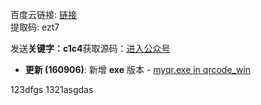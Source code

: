 百度云链接: [链接](https://pan.baidu.com/s/1xELU-Dbkr4qCsZkfRjwPeQ)  
提取码: ezt7 

发送**关键字：c1c4**获取源码：[进入公众号](https://mp.weixin.qq.com/s/N5B9oZvU1B2h3LoF2ExkFA?_blank) 

* **更新 (160906)**: 新增 **exe** 版本 - [myqr.exe in qrcode_win](https://github.com/sylnsfar/qrcode_win)

123dfgs
1321asgdas
